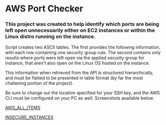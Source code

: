# AWS Port Checker
### This project was created to help identify which ports are being left open unnecessarily either on EC2 instances or within the Linux distro running on the instance.

Script creates two ASCII tables. The first provides the following information, with each row containing one security group rule. The second contains only results where ports were left open via the applied security group for instance, that aren't also open on the Linux OS hosted on the instance.


This information when retrieved from the API is structured hierarchically, and must be flatted to be presented in table format (by far the most challening portion of the project).

Be sure to change out the location specified for your SSH key, and the AWS CLI must be configured on your PC as well. Screenshots available below.



[AWS_ALL_ITEMS](https://github.com/hydropero/AWS_PortChecker/blob/Main/images/Screen%20Shot%202023-02-10%20at%207.33.17%20AM.png?raw=true)

[INSECURE_INSTANCES](https://github.com/hydropero/AWS_PortChecker/blob/Main/images/Screen%20Shot%202023-02-15%20at%207.14.30%20PM.png?raw=true)
